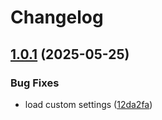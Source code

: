 # Changelog

## [1.0.1](https://github.com/adaosantos/yokai-contrib/compare/fxclickhouse/v1.0.0...fxclickhouse/v1.0.1) (2025-05-25)


### Bug Fixes

* load custom settings ([12da2fa](https://github.com/adaosantos/yokai-contrib/commit/12da2fa4df87b675e1f338ba0a35f50cff8e6de1))
